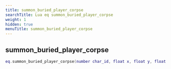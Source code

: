 ```yaml
---
title: summon_buried_player_corpse
searchTitle: Lua eq summon_buried_player_corpse
weight: 1
hidden: true
menuTitle: summon_buried_player_corpse
---
```

## summon_buried_player_corpse
```lua
eq.summon_buried_player_corpse(number char_id, float x, float y, float z, float h) -- void
```